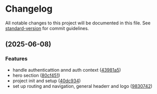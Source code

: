 # Changelog

All notable changes to this project will be documented in this file. See [standard-version](https://github.com/conventional-changelog/standard-version) for commit guidelines.

##  (2025-06-08)


### Features

* handle authenticattion annd auth context ([43981a5](https://github.com/AristideI/SautiDesk-fn/commit/43981a51578a0beb2fb77f877a005b02a026ebcd))
* hero section ([80cf451](https://github.com/AristideI/SautiDesk-fn/commit/80cf4512ec0660d56e7ae62c7b9c3e86ac938ca5))
* project init and setup ([40dc934](https://github.com/AristideI/SautiDesk-fn/commit/40dc93405a6d635c360a0f6854590e4e7f35b8cf))
* set up routing and navigation, general headerr and logo ([9830742](https://github.com/AristideI/SautiDesk-fn/commit/98307425d25642639dcfa81352bb791ccb11d87b))
